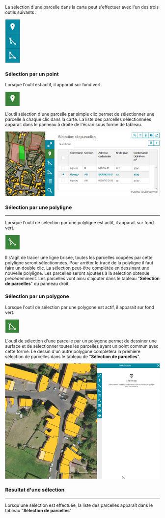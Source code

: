 La sélection d'une parcelle dans la carte peut s'effectuer avec l'un des trois outils suivants :

![image](./images/selection_carte_1.png)

### Sélection par un point

Lorsque l'outil est actif, il apparait sur fond vert. 

![image](./images/selection_carte_2.png)

L'outil sélection d'une parcelle par simple clic permet de sélectionner une parcelle à chaque clic dans la carte. La liste des parcelles sélectionnées apparait dans le panneau à droite de l'écran sous forme de tableau.

![image](./images/selection_carte_3.png)

### Sélection par une polyligne

--------------------------------------

Lorsque l'outil de sélection par une polyligne est actif, il apparait sur fond vert. 

![image](./images/selection_carte_4.png)

Il s'agit de tracer une ligne brisée, toutes les parcelles coupées par cette polyligne seront sélectionnées.
Pour arrêter le tracé de la polyligne il faut faire un double clic.
La sélection peut-être complétée en dessinant une nouvelle polyligne. Les parcelles seront ajoutées à la selection obtenue précédemment. Les parcelles vont ainsi s'ajouter dans le tableau "**Sélection de parcelles**" du panneau droit.

### Sélection par un polygone

Lorsque l'outil de sélection par une polygone est actif, il apparait sur fond vert. 

![image](./images/selection_carte_5.png)

L'outil de sélection d'une parcelle par un polygone permet de dessiner une surface et de sélectionner toutes les parcelles ayant un point commun avec cette forme.
Le dessin d'un autre polygone completera la première sélection de parcelles dans le tableau de "**Sélection de parcelles**".

![image](./images/selectioncarte6.png)

### Résultat d'une sélection

--------------------------------------

Lorsqu'une sélection est effectuée, la liste des parcelles apparaît dans le tableau "**Sélection de parcelles**"


